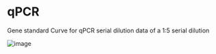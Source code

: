 # qPCR
Gene standard Curve for qPCR serial dilution data of a 1:5 serial dilution

![image](https://user-images.githubusercontent.com/47722276/182975426-4424785a-f9db-41f0-8bb0-096cb1e4abf1.png)

